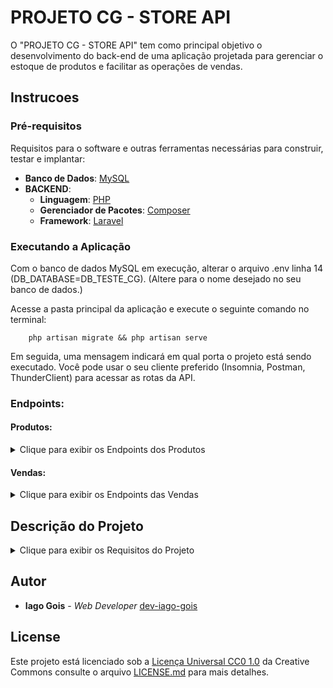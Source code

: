 # PROJETO CG - STORE API

O "PROJETO CG - STORE API" tem como principal objetivo o desenvolvimento do back-end de uma aplicação projetada para gerenciar o estoque de produtos e facilitar as operações de vendas.

## Instrucoes

### Pré-requisitos

Requisitos para o software e outras ferramentas necessárias para construir, testar e implantar:

-   **Banco de Dados**: [MySQL](https://www.mysql.com/)
-   **BACKEND**:
    -   **Linguagem**: [PHP](https://www.php.net/)
    -   **Gerenciador de Pacotes**: [Composer](https://getcomposer.org/)
    -   **Framework**: [Laravel](https://laravel.com/docs/10.x/installation)

### Executando a Aplicação

Com o banco de dados MySQL em execução, alterar o arquivo .env linha 14 (DB_DATABASE=DB_TESTE_CG).
(Altere para o nome desejado no seu banco de dados.)

Acesse a pasta principal da aplicação e execute o seguinte comando no terminal:

```shell
    php artisan migrate && php artisan serve
```

Em seguida, uma mensagem indicará em qual porta o projeto está sendo executado.
Você pode usar o seu cliente preferido (Insomnia, Postman, ThunderClient) para acessar as rotas da API.

### Endpoints:

#### Produtos:

<details>
<summary>Clique para exibir os Endpoints dos Produtos</summary>

-   **GET** [http://localhost:8000/products](http://localhost:8000/products)
    -   (Lista todos os produtos)
-   **GET** [http://localhost:8000/products/:id](http://localhost:8000/products/:id)
    -   (Retorna produto pelo id)
-   **POST** [http://localhost:8000/products](http://localhost:8000/products)
    -   (Cadastra um produto)
        -   **Exemplo de corpo da requisição em formato JSON**:
        ```json
        {
            "name": "nome do produto",
            "description": "descrição do produto",
            "price": 1.99,
            "stock": 100
        }
        ```
-   **PATCH** [http://localhost:8000/products/:id](http://localhost:8000/products/:id)
    -   (Atualiza um produto)
-   **DELETE** [http://localhost:8000/products/:id](http://localhost:8000/products/:id)
    -   (Deleta um produto)

</details>

#### Vendas:

<details>
<summary>Clique para exibir os Endpoints das Vendas</summary>

-   **GET** [http://localhost:8000/sales](http://localhost:8000/sales)
    -   (Histórico de Vendas)
-   **POST** [http://localhost:8000/sales](http://localhost:8000/sales)
    -   (Cria uma venda)
    -   **Exemplo de corpo em formato JSON**:
    ```json
    {
        "product_id": 1,
        "quantity": 5
    }
    ```
-   **PATCH** [http://localhost:8000/sales/:id](http://localhost:8000/sales/:id)
    -   (Atualiza uma venda)
    -   **Exemplo de corpo em formato JSON**:
    ```json
    {
        "product_id": 1,
        "quantity": 5
    }
    ```
-   **PATCH** [http://localhost:8000/sales/:id/cancel](http://localhost:8000/sales/:id/cancel) - (Cencela uma venda) - **Exemplo de corpo em formato JSON**:
`json
    {
        "status": "canceled"
    }
    `
</details>

## Descrição do Projeto

<details>
<summary>Clique para exibir os Requisitos do Projeto</summary>

<details>
<summary>REQUISITO 1</summary>

Criar um endpoint que permita o cadastro de um novo produto com os campos: name, description, price e stock. Nome, descrição, preço e quantidade em estoque, respectivamente.

-   **POST** [http://localhost:8000/products](http://localhost:8000/products) - (Cadastra um produto) - **Exemplo de corpo da requisição em formato JSON**:
```json
    {
        "name": "nome do produto",
        "description": "descrição do produto",
        "price": 1.99,
        "stock": 100
    }
```
</details>

<details>
<summary>REQUISITO 2</summary>

Implementar um endpoint para listar todos os produtos disponíveis no estoque.

-   **GET** [http://localhost:8000/products](http://localhost:8000/products) - (Lista todos os produtos)
</details>

<details>
<summary>REQUISITO 3</summary>

Desenvolver um endpoint para obter os detalhes de um produto através do ID.

-   **GET** [http://localhost:8000/products/:id](http://localhost:8000/products/:id)
    -   (Retorna produto pelo id)
</details>

<details>
<summary>REQUISITO 4</summary>

Criar um endpoint para atualizar as informações de um produto através do ID.

-   **PATCH** [http://localhost:8000/products/:id](http://localhost:8000/products/:id)
    -   (Atualiza um produto, pode-se passar os campos completos, como no exemplo, ou apenas algumas colunas)
```json
    {
        "name": "nome do produto",
        "description": "descrição do produto",
        "price": 1.99,
        "stock": 100
    }
```
</details>

<details>
<summary>REQUISITO 5</summary>

Implementar um endpoint para excluir um produto através do ID.

-   **DELETE** [http://localhost:8000/products/:id](http://localhost:8000/products/:id)
    -   (Deleta um produto)
</details>

<details>
<summary>REQUISITO 6</summary>

Adicionar um novo endpoint que permita realizar uma venda, onde o produto é selecionado e a quantidade vendida é registrada. Isso deve reduzir a quantidade de estoque do produto.

-   **POST** [http://localhost:8000/sales](http://localhost:8000/sales)
    -   (Cria uma venda)
    -   **Exemplo de corpo em formato JSON**:
    ```json
    {
        "products": [
        { "product_id": 1, "quantity": 5 },
        { "product_id": 2, "quantity": 3 },
        // Outros produtos
    ]
    }

    ```
</details>

<details>
<summary>REQUISITO 7</summary>

Garantir que a quantidade em estoque seja atualizada automaticamente quando novas unidades são vendidas.(complemento do requisito anterior)

</details>


<details>
<summary>REQUISITO 8</summary>

Adicionar um novo endpoint que permita cancelar uma venda, onde o produto é selecionado e a quantidade vendida é registrada. Isso deve aumentar a quantidade de estoque do produto.

-   **PATCH** [http://localhost:8000/sales/:id/cancel](http://localhost:8000/sales/:id/cancel)
    - (Cencela uma venda)
    - **Exemplo de corpo em formato JSON**:
    ```json
        {
            "status": "canceled"
        }
    ```
</details>

<details>
<summary>REQUISITO 9</summary>

Adicionar um novo endpoint que permita editar uma venda, onde o produto é selecionado e a quantidade vendida é registrada. Isso deve reduzir ou aumentar a quantidade em estoque do produto dependendo da edição.

-   **PATCH** [http://localhost:8000/sales/:id](http://localhost:8000/sales/:id)
    -   (Atualiza uma venda)
    -   **Exemplo de corpo em formato JSON**:
    ```json
        {
            "product_id": 1,
            "quantity": 5
        }
    ```
</details>

<details>
<summary>REQUISITO 10</summary>

Criar um endpoint para listar o histórico de vendas, incluindo informações sobre os produtos vendidos, quantidades e data da venda.

-   **GET** [http://localhost:8000/sales/history](http://localhost:8000/sales/history)
    -   (Histórico de Vendas)

</details>

</details>

## Autor

-   **Iago Gois** - _Web Developer_
    [dev-iago-gois](https://github.com/dev-iago-gois)

## License

Este projeto está licenciado sob a [Licença Universal CC0 1.0](LICENSE.md) da Creative Commons
consulte o arquivo [LICENSE.md](LICENSE.md) para mais detalhes.
